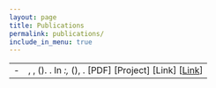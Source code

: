```yaml
---
layout: page
title: Publications
permalink: publications/
include_in_menu: true
---
```


<!-- See https://github.com/pcooksey/bibtex-js/wiki for formatting -->

<script type="text/javascript" src="/js/bibtex_js.min.js"></script>

<bibtex src="/assets/publications/publications.bib"></bibtex>

<div class="bibtex_structure">
<div class="group year" extra="DESC number">
  <div class="templates"></div>
</div>
</div>

<div class="bibtex_template">
<table>
<td style="vertical-align:top;">
-</td><td>
<!-- Line below should be on single line to prevent additional whitespaces -->
<span class="author" max="5" conjunction=", &"><span class="von"></span> <span class="last"></span><span class="junior">, </span><span class="first_initial">, </span></span><span class="if year"> (<span class="year"></span>)</span>. <span class="title"></span>. <span class="if journal"><i><span class="journal"></span></i></span><span class="if booktitle">In <i><span class="booktitle"></span></i></span><span class="if eprint"><i><span class="if archivePrefix"><span class="archiveprefix"></span>:</span><span class="eprint"></span></i></span><span class="if volume"><i>, <span class="volume"></span></i></span><span class="if number">(<span class="number"></span>)</span><span class="if pages">, <span class="pages"></span></span><span class="if journal || booktitle || eprint">.</span><span class="if pdf_url"> [<a class="pdf_url">PDF</a>]</span><span class="if project_url"> [<a class="project_url">Project</a>]</span><span class="if url"> [<a class="url">Link</a>]</span><span class="if !url"><span class="if doi"> [<a class="bibtexVar" href="http://dx.doi.org/+DOI+" extra="doi">Link</a>]</span></span>
    </td>
    </table>
</div>

<div id="bibtex_display"></div>